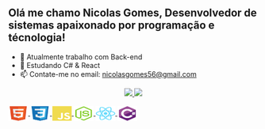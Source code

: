 ## Olá me chamo Nicolas Gomes, Desenvolvedor de sistemas apaixonado por programação e técnologia!


- 🔭 Atualmente trabalho com Back-end
- 🌱 Estudando C# & React
- 📫 Contate-me no email: nicolasgomes56@gmail.com

<div align="center">
  <a href="https://www.linkedin.com/in/nicolas-gomes-9681bb153/">
  <img height="180em" src="https://github-readme-stats.vercel.app/api?username=nicolascodes18&show_icons=true&theme=highcontrast&include_all_commits=true&count_private=true"/>
  <img height="180em" src="https://github-readme-stats.vercel.app/api/top-langs/?username=nicolascodes18&layout=compact&langs_count=7&theme=highcontrast"/>
</div>
  
<div style="display: inline_block"><br>
  <img align="center" alt="Nicolas-HTML" height="30" width="40" src="https://raw.githubusercontent.com/devicons/devicon/master/icons/html5/html5-original.svg">
  <img align="center" alt="Nicolas-CSS" height="30" width="40" src="https://raw.githubusercontent.com/devicons/devicon/master/icons/css3/css3-original.svg">
  <img align="center" alt="Nicolas-Js" height="30" width="40" src="https://raw.githubusercontent.com/devicons/devicon/master/icons/javascript/javascript-plain.svg">
  <img align="center" alt="Nicolas-React" height="30" width="40" src="https://raw.githubusercontent.com/devicons/devicon/master/icons/nodejs/nodejs-plain.svg">
  <img align="center" alt="Nicolas-React" height="30" width="40" src="https://raw.githubusercontent.com/devicons/devicon/master/icons/react/react-original.svg">
  <img align="center" alt="Nicolas-Csharp" height="30" width="40" src="https://raw.githubusercontent.com/devicons/devicon/master/icons/csharp/csharp-original.svg">
</div>
